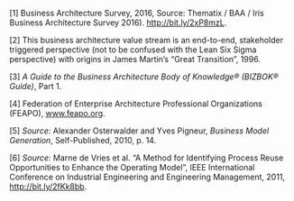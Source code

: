 [1] Business Architecture Survey, 2016, Source: Thematix / BAA / Iris Business Architecture Survey 2016). http://bit.ly/2xP8mzL. 

[2] This business architecture value stream is an end-to-end, stakeholder  triggered perspective (not to be confused with the Lean Six Sigma perspective) with origins in James Martin’s “Great Transition”, 1996. 

[3] *A Guide to the Business Architecture Body of Knowledge® (BIZBOK®* *Guide)*, Part 1. 

[4] Federation of Enterprise Architecture Professional Organizations (FEAPO), www.feapo.org. 

[5] *Source:* Alexander Osterwalder and Yves Pigneur, *Business Model* *Generation*, Self-Published, 2010, p. 14. 

[6] *Source:* Marne de Vries et al. “A Method for Identifying Process Reuse Opportunities to Enhance the Operating Model”, IEEE International Conference on Industrial Engineering and Engineering Management, 2011, http://bit.ly/2fKk8bb.
